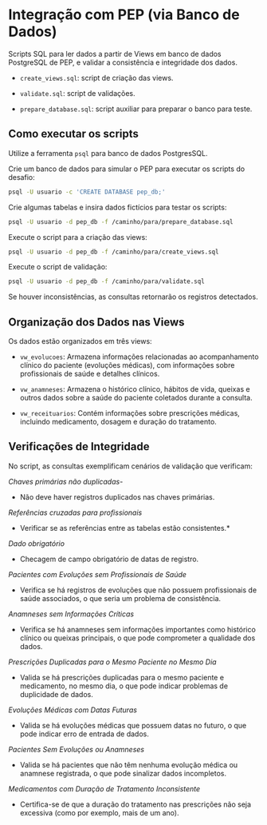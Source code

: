 # Integração com PEP (via Banco de Dados)

Scripts SQL para ler dados a partir de Views em banco de dados PostgreSQL de PEP, e validar a consistência e integridade dos dados.

- `create_views.sql`: script de criação das views.

- `validate.sql`: script de validações.

- `prepare_database.sql`: script auxiliar para preparar o banco para teste.


## Como executar os scripts

Utilize a ferramenta `psql` para banco de dados PostgresSQL.

Crie um banco de dados para simular o PEP para executar os scripts do desafio:
```bash
psql -U usuario -c 'CREATE DATABASE pep_db;'
```

Crie algumas tabelas e insira dados fictícios para testar os scripts:
```bash
psql -U usuario -d pep_db -f /caminho/para/prepare_database.sql
```

Execute o script para a criação das views:

```bash
psql -U usuario -d pep_db -f /caminho/para/create_views.sql
```

Execute o script de validação:

```bash
psql -U usuario -d pep_db -f /caminho/para/validate.sql
```

Se houver inconsistências, as consultas retornarão os registros detectados.


## Organização dos Dados nas Views

Os dados estão organizados em três views:

- `vw_evolucoes`: Armazena informações relacionadas ao acompanhamento clínico do paciente (evoluções médicas), com informações sobre profissionais de saúde e detalhes clínicos.

- `vw_anamneses`: Armazena o histórico clínico, hábitos de vida, queixas e outros dados sobre a saúde do paciente coletados durante a consulta.

- `vw_receituarios`: Contém informações sobre prescrições médicas, incluindo medicamento, dosagem e duração do tratamento.


## Verificações de Integridade

No script, as consultas exemplificam cenários de validação que verificam:

*Chaves primárias não duplicadas*-
- Não deve haver registros duplicados nas chaves primárias.

*Referências cruzadas para profissionais*
- Verificar se as referências entre as tabelas estão consistentes.*

*Dado obrigatório*
- Checagem de campo obrigatório de datas de registro.

*Pacientes com Evoluções sem Profissionais de Saúde*
- Verifica se há registros de evoluções que não possuem profissionais de saúde associados, o que seria um problema de consistência.

*Anamneses sem Informações Críticas*
- Verifica se há anamneses sem informações importantes como histórico clínico ou queixas principais, o que pode comprometer a qualidade dos dados.

*Prescrições Duplicadas para o Mesmo Paciente no Mesmo Dia*
- Valida se há prescrições duplicadas para o mesmo paciente e medicamento, no mesmo dia, o que pode indicar problemas de duplicidade de dados.

*Evoluções Médicas com Datas Futuras*
- Valida se há evoluções médicas que possuem datas no futuro, o que pode indicar erro de entrada de dados.

*Pacientes Sem Evoluções ou Anamneses*
- Valida se há pacientes que não têm nenhuma evolução médica ou anamnese registrada, o que pode sinalizar dados incompletos.

*Medicamentos com Duração de Tratamento Inconsistente*
- Certifica-se de que a duração do tratamento nas prescrições não seja excessiva (como por exemplo, mais de um ano).
